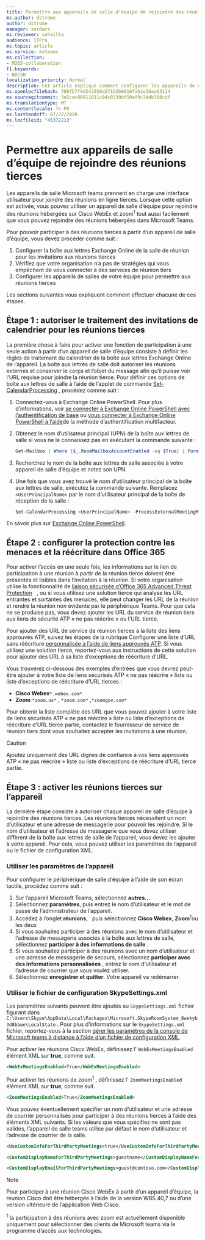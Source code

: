 ```yaml
---
title: Permettre aux appareils de salle d’équipe de rejoindre des réunions tierces
ms.author: dstrome
author: dstrome
manager: serdars
ms.reviewer: sohailta
audience: ITPro
ms.topic: article
ms.service: msteams
ms.collection:
- M365-collaboration
f1.keywords:
- NOCSH
localization_priority: Normal
description: Cet article explique comment configurer les appareils de votre organisation et celle de votre équipe pour qu’elle prenne en charge la participation à des réunions à l’aide de Cisco WebEx et de zoom.
ms.openlocfilehash: 708fb7f9d243559a571b2b9016fab1e38aa63114
ms.sourcegitcommit: 3e5cac88911611c94c0330bf50af9c34db308cdf
ms.translationtype: MT
ms.contentlocale: fr-FR
ms.lasthandoff: 07/22/2020
ms.locfileid: "45372213"
---
```

# <a name="enable-teams-room-devices-to-join-third-party-meetings"></a>Permettre aux appareils de salle d’équipe de rejoindre des réunions tierces

Les appareils de salle Microsoft teams prennent en charge une interface utilisateur pour joindre des réunions en ligne tierces. Lorsque cette option est activée, vous pouvez utiliser un appareil de salle d’équipe pour rejoindre des réunions hébergées sur Cisco WebEx et zoom<sup>1</sup> tout aussi facilement que vous pouvez rejoindre des réunions hébergées dans Microsoft Teams.

Pour pouvoir participer à des réunions tierces à partir d’un appareil de salle d’équipe, vous devez procéder comme suit :

1. Configurer la boîte aux lettres Exchange Online de la salle de réunion pour les invitations aux réunions tierces
2. Vérifiez que votre organisation n’a pas de stratégies qui vous empêchent de vous connecter à des services de réunion tiers
3. Configurer les appareils de salles de votre équipe pour permettre aux réunions tierces

Les sections suivantes vous expliquent comment effectuer chacune de ces étapes.

## <a name="step-1-allow-calendar-invite-processing-for-third-party-meetings"></a>Étape 1 : autoriser le traitement des invitations de calendrier pour les réunions tierces

La première chose à faire pour activer une fonction de participation à une seule action à partir d’un appareil de salle d’équipe consiste à définir les règles de traitement du calendrier de la boîte aux lettres Exchange Online de l’appareil. La boîte aux lettres de salle doit autoriser les réunions externes et conserver le corps et l’objet du message afin qu’il puisse voir l’URL requise pour joindre la réunion tierce. Pour définir ces options de boîte aux lettres de salle à l’aide de l’applet de commande [Set-CalendarProcessing](https://docs.microsoft.com/powershell/module/exchange/set-calendarprocessing?view=exchange-ps.) , procédez comme suit :

1. Connectez-vous à Exchange Online PowerShell. Pour plus d’informations, voir [se connecter à Exchange Online PowerShell avec l’authentification de base](https://docs.microsoft.com/powershell/exchange/connect-to-exchange-online-powershell?view=exchange-ps) ou [vous connecter à Exchange Online PowerShell à l’aide](https://docs.microsoft.com/powershell/exchange/mfa-connect-to-exchange-online-powershell?view=exchange-ps)de la méthode d’authentification multifacteur.

2. Obtenez le nom d’utilisateur principal (UPN) de la boîte aux lettres de salle si vous ne le connaissez pas en exécutant la commande suivante :

    ```powershell
    Get-Mailbox | Where {$_.RoomMailboxAccountEnabled -eq $True} | Format-Table Name, UserPrincipalName
    ```
3. Recherchez le nom de la boîte aux lettres de salle associée à votre appareil de salle d’équipe et notez son UPN.

4. Une fois que vous avez trouvé le nom d’utilisateur principal de la boîte aux lettres de salle, exécutez la commande suivante. Remplacez `<UserPrincipalName>` par le nom d’utilisateur principal de la boîte de réception de la salle :

    ```powershell
    Set-CalendarProcessing <UserPrincipalName> -ProcessExternalMeetingMessages $True -DeleteComments $False -DeleteSubject $False
    ```

En savoir plus sur [Exchange Online PowerShell](https://docs.microsoft.com/powershell/exchange/exchange-online-powershell?view=exchange-ps).

## <a name="step-2-configure-office-365-threat-protection-and-link-rewrite"></a>Étape 2 : configurer la protection contre les menaces et la réécriture dans Office 365

Pour activer l’accès en une seule fois, les informations sur le lien de participation à une réunion à partir de la réunion tierce doivent être présentes et lisibles dans l’invitation à la réunion. Si votre organisation utilise la fonctionnalité de [liaison sécurisée d’Office 365 Advanced Threat Protection](https://docs.microsoft.com/microsoft-365/security/office-365-security/atp-safe-links)   , ou si vous utilisez une solution tierce qui analyse les URL entrantes et sortantes des menaces, elle peut changer les URL de la réunion et rendre la réunion non évidente par le périphérique Teams. Pour que cela ne se produise pas, vous devez ajouter les URL du service de réunion tiers aux liens de sécurité ATP « ne pas réécrire » ou l’URL tierce.

Pour ajouter des URL de service de réunion tierces à la liste des liens approuvés ATP, suivez les étapes de la rubrique Configurer une liste d’URL sans réécriture [personnalisée à l’aide de liens approuvés ATP](https://docs.microsoft.com/microsoft-365/security/office-365-security/set-up-a-custom-do-not-rewrite-urls-list-with-atp?view=o365-worldwide). Si vous utilisez une solution tierce, reportez-vous aux instructions de cette solution pour ajouter des URL à sa liste d’exceptions de réécriture d’URL.

Vous trouverez ci-dessous des exemples d’entrées que vous devrez peut-être ajouter à votre liste de liens sécurisés ATP « ne pas réécrire » liste ou liste d’exceptions de réécriture d’URL tierces :

- **Cisco Webex**`*.webex.com*`
- **Zoom** `*zoom.us*` , `*zoom.com*` ,`*zoomgov.com*`

Pour obtenir la liste complète des URL que vous pouvez ajouter à votre liste de liens sécurisés ATP « ne pas réécrire » liste ou liste d’exceptions de réécriture d’URL tierce partie, contactez le fournisseur de service de réunion tiers dont vous souhaitez accepter les invitations à une réunion. 

> [!CAUTION]
> Ajoutez uniquement des URL dignes de confiance à vos liens approuvés ATP « ne pas réécrire » liste ou liste d’exceptions de réécriture d’URL tierce partie.

## <a name="step-3-enable-third-party-meetings-on-device"></a>Étape 3 : activer les réunions tierces sur l’appareil

La dernière étape consiste à autoriser chaque appareil de salle d’équipe à rejoindre des réunions tierces. Les réunions tierces nécessitent un nom d’utilisateur et une adresse de messagerie pour pouvoir les rejoindre. Si le nom d’utilisateur et l’adresse de messagerie que vous devez utiliser diffèrent de la boîte aux lettres de salle de l’appareil, vous devez les ajouter à votre appareil. Pour cela, vous pouvez utiliser les paramètres de l’appareil ou le fichier de configuration XML.

### <a name="use-device-settings"></a>Utiliser les paramètres de l’appareil

Pour configurer le périphérique de salle d’équipe à l’aide de son écran tactile, procédez comme suit :

1. Sur l’appareil Microsoft Teams, sélectionnez **autres...**
2. Sélectionnez **paramètres**, puis entrez le nom d’utilisateur et le mot de passe de l’administrateur de l’appareil.
3. Accédez à l’onglet **réunions**,   puis sélectionnez **Cisco Webex**, **Zoom**<sup>1</sup>ou les deux
4. Si vous souhaitez participer à des réunions avec le nom d’utilisateur et l’adresse de messagerie associés à la boîte aux lettres de salle, sélectionnez **participer à des informations de salle** .
5. Si vous souhaitez participer à des réunions avec un nom d’utilisateur et une adresse de messagerie de secours, sélectionnez **participer avec des informations personnalisées** , entrez le nom d’utilisateur et l’adresse de courrier que vous voulez utiliser.
6. Sélectionnez **enregistrer et quitter**. Votre appareil va redémarrer.

### <a name="use-the-skypesettingsxml-configuration-file"></a>Utiliser le fichier de configuration SkypeSettings.xml

Les paramètres suivants peuvent être ajoutés au `SkypeSettings.xml` fichier figurant dans `C:\Users\Skype\AppData\Local\Packages\Microsoft.SkypeRoomSystem_8wekyb3d8bbwe\LocalState` . Pour plus d’informations sur le `SkypeSettings.xml` fichier, reportez-vous à la section [gérer les paramètres de la console de Microsoft teams à distance à l’aide d’un fichier de configuration XML](xml-config-file.md).

Pour activer les réunions Cisco WebEx, définissez l' `WebExMeetingsEnabled` élément XML sur **true**, comme suit.

```xml
<WebExMeetingsEnabled>True</WebExMeetingsEnabled>
```

Pour activer les réunions de zoom<sup>1</sup> , définissez l' `ZoomMeetingsEnabled` élément XML sur **true**, comme suit.

```xml
<ZoomMeetingsEnabled>True</ZoomMeetingsEnabled>
```

Vous pouvez éventuellement spécifier un nom d’utilisateur et une adresse de courrier personnalisés pour participer à des réunions tierces à l’aide des éléments XML suivants. Si les valeurs que vous spécifiez ne sont pas valides, l’appareil de salle teams utilise par défaut le nom d’utilisateur et l’adresse de courrier de la salle.

```xml
<UseCustomInfoForThirdPartyMeetings>true</UseCustomInfoForThirdPartyMeetings>

<CustomDisplayNameForThirdPartyMeetings>guestname</CustomDisplayNameForThirdPartyMeetings>

<CustomDisplayEmailForThirdPartyMeetings>guest@contoso.com</CustomDisplayEmailForThirdPartyMeetings>
```

> [!NOTE]
> Pour participer à une réunion Cisco WebEx à partir d’un appareil d’équipe, la réunion Cisco doit être hébergée à l’aide de la version WBS 40,7 ou d’une version ultérieure de l’application Web Cisco.

<sup>1</sup> la participation à des réunions avec zoom est actuellement disponible uniquement pour sélectionner des clients de Microsoft teams via le programme d’accès aux technologies.
